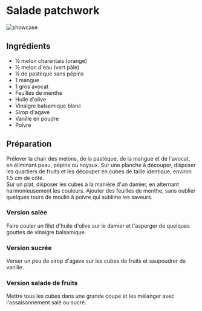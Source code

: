 # Salade patchwork

![showcase](http://4.bp.blogspot.com/-BhVKeQY7Bgc/VaDxhXPLaPI/AAAAAAAAGNI/u13gRxV_HRw/s640/xSalade%2Bpatchwork%2B8.jpg)

## Ingrédients

* ½ melon charentais (orange)
* ½ melon d'eau (vert pâle)
* ¼ de pastèque sans pépins
* 1 mangue
* 1 gros avocat
* Feuilles de menthe
* Huile d'olive
* Vinaigre balsamique blanc
* Sirop d'agave
* Vanille en poudre
* Poivre

## Préparation

Prélever la chair des melons, de la pastèque, de la mangue et de l'avocat, en éliminant peau, pépins ou noyaux. Sur une planche à découper, disposer les quartiers de fruits et les découper en cubes de taille identique, environ 1.5 cm de côté.  
Sur un plat, disposer les cubes à la manière d'un damier, en alternant harmonieusement les couleurs. Ajouter des feuilles de menthe, sans oublier quelques tours de moulin à poivre qui sublime les saveurs.

### Version salée

Faire couler un filet d'huile d'olive sur le damier et l'asperger de quelques gouttes de vinaigre balsamique.

### Version sucrée

Verser un peu de sirop d'agave sur les cubes de fruits et saupoudrer de vanille.

### Version salade de fruits

Mettre tous les cubes dans une grande coupe et les mélanger avec l'assaisonnement salé ou sucré.

